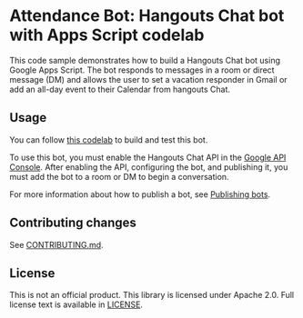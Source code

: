 # Attendance Bot: Hangouts Chat bot with Apps Script codelab

This code sample demonstrates how to build a Hangouts Chat bot using Google
Apps Script. The bot responds to messages in a room or direct message (DM) and
allows the user to set a vacation responder in Gmail or add an all-day event to
their Calendar from hangouts Chat.

## Usage

You can follow [this codelab]()
to build and test this bot.

To use this bot, you must enable the Hangouts Chat API in the
[Google API Console](https://console.developers.google.com/). After enabling
the API, configuring the bot, and publishing it, you must add the bot to a room
or DM to begin a conversation.

For more information about how to publish a bot, see
[Publishing bots](https://developers.google.com/hangouts/chat/how-tos/bots-publish).


## Contributing changes

 See [CONTRIBUTING.md](CONTRIBUTING.md).

## License

This is not an official product. This library is licensed under Apache 2.0.
Full license text is available in [LICENSE](LICENSE).

